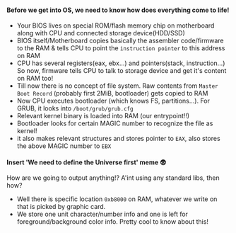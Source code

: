#### Before we get into OS, we need to know how does everything come to life!

- Your BIOS lives on special ROM/flash memory chip on motherboard along with CPU and connected storage device(HDD/SSD)
- BIOS itself/Motherboard copies basically the assembler code/firmware to the RAM & tells CPU to point the `instruction pointer` to this address on RAM
- CPU has several registers(eax, ebx...) and pointers(stack, instruction...)
So now, firmware tells CPU to talk to storage device and get it's content on RAM too!
- Till now there is no concept of file system. Raw contents from `Master Boot Record` (probably first 2MiB, bootloader) gets copied to RAM
- Now CPU executes bootloader (which knows FS, partitions...). For GRUB, it looks into `/boot/grub/grub.cfg`
- Relevant kernel binary is loaded into RAM (our entrypoint!!)
- Bootloader looks for certain MAGIC number to recognize the file as kernel! 
- it also makes relevant structures and stores pointer to `EAX`, also stores the above MAGIC number to `EBX`


#### Insert 'We need to define the Universe first' meme :fearful:
How are we going to output anything!?
A'int using any standard libs, then how?

- Well there is specific location `0xb8000` on RAM, whatever we write on that is picked by graphic card.
- We store one unit character/number info and one is left for foreground/background color info. Pretty cool to know about this!